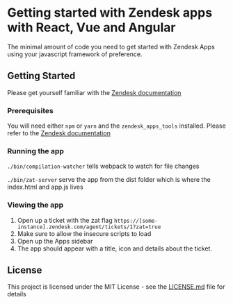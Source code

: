 # Getting started with Zendesk apps with React, Vue and Angular

The minimal amount of code you need to get started with Zendesk Apps using your javascript framework of preference.

## Getting Started

Please get yourself familiar with the [Zendesk documentation](https://developer.zendesk.com/apps/docs/apps-v2/getting_started)

### Prerequisites

You will need either `npm` or `yarn` and the `zendesk_apps_tools` installed.
Please refer to the [Zendesk documentation](https://developer.zendesk.com/apps/docs/apps-v2/getting_started)

### Running the app

`./bin/compilation-watcher` tells webpack to watch for file changes

`./bin/zat-server` serve the app from the dist folder which is where the index.html and app.js lives

### Viewing the app

1. Open up a ticket with the zat flag `https://[some-instance].zendesk.com/agent/tickets/1?zat=true`
2. Make sure to allow the insecure scripts to load
3. Open up the Apps sidebar
4. The app should appear with a title, icon and details about the ticket.

## License

This project is licensed under the MIT License - see the [LICENSE.md](LICENSE.md) file for details

